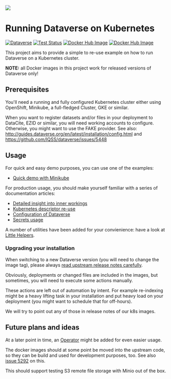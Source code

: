 ![](https://raw.githubusercontent.com/IQSS/dataverse-kubernetes/master/docs/title-composition.png)

# Running Dataverse on Kubernetes

[![Dataverse](https://img.shields.io/badge/Dataverse-v4.14-important.svg)](https://dataverse.org)
[![Test Status](https://travis-ci.org/IQSS/dataverse-kubernetes.svg?branch=master)](https://travis-ci.org/IQSS/dataverse-kubernetes)
[![Docker Hub Image](https://img.shields.io/static/v1.svg?label=image&message=dataverse-k8s&logo=docker)](https://hub.docker.com/r/iqss/dataverse-k8s)
[![Docker Hub Image](https://img.shields.io/static/v1.svg?label=image&message=solr-k8s&logo=docker)](https://hub.docker.com/r/iqss/solr-k8s)

This project aims to provide a simple to re-use example on how to run
Dataverse on a Kubernetes cluster.

**NOTE:** all Docker images in this project work for released versions of
Dataverse only!

## Prerequisites

You'll need a running and fully configured Kubernetes cluster either
using OpenShift, Minikube, a full-fledged Cluster, GKE or similar.

When you want to register datasets and/or files in your deployment to
DataCite, EZID or similar, you will need working accounts to configure.
Otherwise, you might want to use the FAKE provider.
See also: http://guides.dataverse.org/en/latest/installation/config.html
and https://github.com/IQSS/dataverse/issues/5448

## Usage

For quick and easy demo purposes, you can use one of the examples:

* [Quick demo with Minikube](https://github.com/IQSS/dataverse-kubernetes/blob/master/docs/minikube.md)

For production usage, you should make yourself familiar with a series of
documentation articles:

* [Detailed insight into inner workings](docs/how-it-works.md)
* [Kubernetes descriptor re-use](docs/reuse.md)
* [Configuration of Dataverse](docs/config.md)
* [Secrets usage](docs/secrets.md)

A number of utilities have been added for your convienience:
have a look at [Little Helpers](docs/little-helpers.md).

### Upgrading your installation

When switching to a new Dataverse version (you will need to change the image tag),
please always [read upstream release notes carefully](https://github.com/IQSS/dataverse/releases).

Obviously, deployments or changed files are included in the images, but
sometimes, you will need to execute some actions manually.

These actions are left out of automation by intent. For example re-indexing
might be a heavy lifting task in your installation and put heavy load on your
deployment (you might want to schedule that for off-hours).

We will try to point out any of those in release notes of our k8s images.

## Future plans and ideas

At a later point in time, an [Operator](https://coreos.com/operators/) might be
added for even easier usage.

The docker images should at some point be moved into the upstream code,
so they can be build and used for development purposes, too.
See also [issue 5292](https://github.com/IQSS/dataverse/issues/5292) on this.

This should support testing S3 remote file storage with Minio out of the box.
